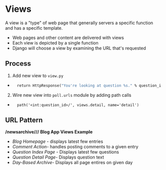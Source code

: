 # Views
A view is a "type" of web page that generally servers a specific function and has a specific template. <br>
- Web pages and other content are delivered with views
- Each view is depicted by a single function
- Django will choose a view by examining the URL that's requested 


## Process 
1. Add new view to `view.py`
- ```def detail(request, question_id):
    return HttpResponse("You're looking at question %s." % question_id)
    ```
2. Wire new view into `poll.urls` module by adding path calls 
- ```    # ex: /polls/5/
    path('<int:question_id>/', views.detail, name='detail')
    ```


## URL Pattern 
**/newsarchive/<year>/<month>/**
**Blog App Views Example**
- *Blog Homepage* - displays latest few entries 
- *Comment Action*- handles posting comments to a given entry
- *Question Index Page* - Displays latest few questions
- *Question Detail Page*- Displays question text 
- *Day-Based Archive*- Displays all page entires on given day